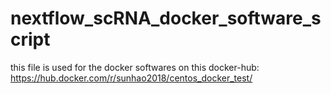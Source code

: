 # nextflow_scRNA_docker_software_script
this file is used for the docker softwares on this docker-hub:
https://hub.docker.com/r/sunhao2018/centos_docker_test/
